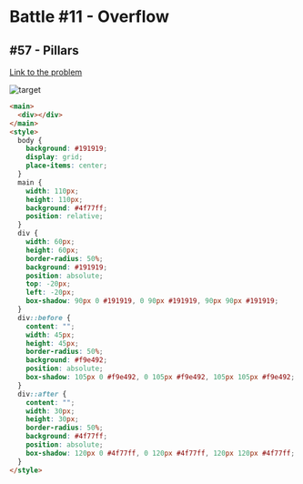# Battle #11 - Overflow

## #57 - Pillars

[Link to the problem](https://cssbattle.dev/play/57)

![target](https://cssbattle.dev/targets/57.png)


```html
<main>
  <div></div>
</main>
<style>
  body {
    background: #191919;
    display: grid;
    place-items: center;
  }
  main {
    width: 110px;
    height: 110px;
    background: #4f77ff;
    position: relative;
  }
  div {
    width: 60px;
    height: 60px;
    border-radius: 50%;
    background: #191919;
    position: absolute;
    top: -20px;
    left: -20px;
    box-shadow: 90px 0 #191919, 0 90px #191919, 90px 90px #191919;
  }
  div::before {
    content: "";
    width: 45px;
    height: 45px;
    border-radius: 50%;
    background: #f9e492;
    position: absolute;
    box-shadow: 105px 0 #f9e492, 0 105px #f9e492, 105px 105px #f9e492;
  }
  div::after {
    content: "";
    width: 30px;
    height: 30px;
    border-radius: 50%;
    background: #4f77ff;
    position: absolute;
    box-shadow: 120px 0 #4f77ff, 0 120px #4f77ff, 120px 120px #4f77ff;
  }
</style>
```
